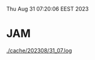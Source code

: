 Thu Aug 31 07:20:06 EEST 2023
# JAM
<a href='./cache/202308/31_07.log'>./cache/202308/31_07.log</a>
